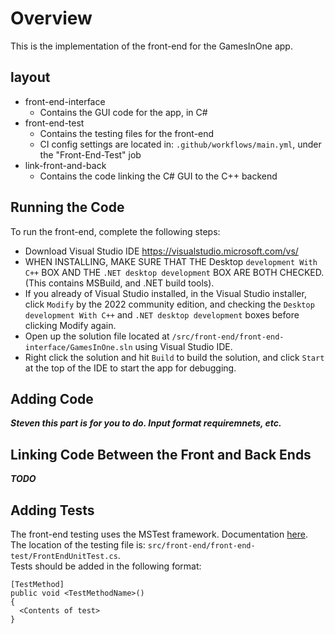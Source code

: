 # Overview
This is the implementation of the front-end for the GamesInOne app.

## layout
- front-end-interface
  - Contains the GUI code for the app, in C#
- front-end-test
  - Contains the testing files for the front-end
  - CI config settings are located in: `.github/workflows/main.yml`, under the "Front-End-Test" job
- link-front-and-back
  - Contains the code linking the C# GUI to the C++ backend

## Running the Code
To run the front-end, complete the following steps:
- Download Visual Studio IDE https://visualstudio.microsoft.com/vs/
- WHEN INSTALLING, MAKE SURE THAT THE Desktop `development With C++` BOX AND THE `.NET desktop development` BOX ARE BOTH CHECKED. (This contains MSBuild, and .NET build tools).
- If you already of Visual Studio installed, in the Visual Studio installer, click `Modify` by the 2022 community edition, and checking the `Desktop development With C++` and `.NET desktop development` boxes before clicking Modify again.
- Open up the solution file located at `/src/front-end/front-end-interface/GamesInOne.sln` using Visual Studio IDE.
- Right click the solution and hit `Build` to build the solution, and click `Start` at the top of the IDE to start the app for debugging.

## Adding Code
***Steven this part is for you to do. Input format requiremnets, etc.***

## Linking Code Between the Front and Back Ends
***TODO***

## Adding Tests
The front-end testing uses the MSTest framework. Documentation [here](https://learn.microsoft.com/en-us/dotnet/core/testing/unit-testing-with-mstest).\
The location of the testing file is: `src/front-end/front-end-test/FrontEndUnitTest.cs`.\
Tests should be added in the following format:
```
[TestMethod]
public void <TestMethodName>()
{
  <Contents of test>
}
```
